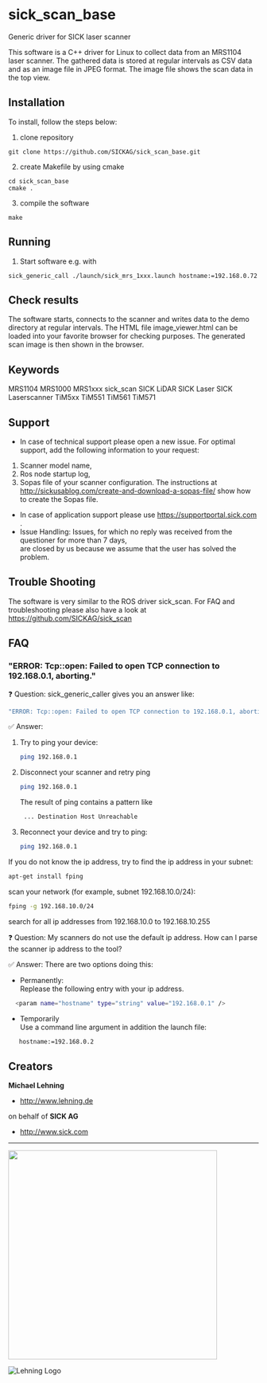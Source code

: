 # sick_scan_base
Generic driver for SICK laser scanner

This software is a C++ driver for Linux to collect data from an MRS1104 laser scanner. The gathered data is stored at regular intervals as CSV data and as an image file in JPEG format. The image file shows the scan data in the top view.

## Installation

To install, follow the steps below:

1. clone repository
```console
git clone https://github.com/SICKAG/sick_scan_base.git
```
2. create Makefile by using cmake
```console
cd sick_scan_base
cmake .
```
3. compile the software

```console
make
```



## Running

1. Start software e.g. with
```console
sick_generic_call ./launch/sick_mrs_1xxx.launch hostname:=192.168.0.72
```

## Check results
The software starts, connects to the scanner and writes data to the demo directory at regular intervals.
The HTML file image_viewer.html can be loaded into your favorite browser for checking purposes. The generated scan image is then shown in the browser.

## Keywords

MRS1104
MRS1000
MRS1xxx
sick_scan
SICK LiDAR
SICK Laser
SICK Laserscanner
TiM5xx
TiM551
TiM561
TiM571

## Support

* In case of technical support please open a new issue. For optimal support, add the following information to your request:
 1. Scanner model name,
 2. Ros node startup log,
 3. Sopas file of your scanner configuration.
  The instructions at http://sickusablog.com/create-and-download-a-sopas-file/ show how to create the Sopas file.
* In case of application support please use [https://supportportal.sick.com ](https://supportportal.sick.com).
* Issue Handling: Issues, for which no reply was received from the questioner for more than 7 days,						
  are closed by us because we assume that the user has solved the problem.

## Trouble Shooting

The software is very similar to the ROS driver sick_scan. For FAQ and troubleshooting please also have a look at https://github.com/SICKAG/sick_scan

## FAQ

### "ERROR: Tcp::open: Failed to open TCP connection to 192.168.0.1, aborting."

:question: Question: 
sick_generic_caller gives you an answer like:
```bash
"ERROR: Tcp::open: Failed to open TCP connection to 192.168.0.1, aborting."
```


:white_check_mark: Answer: 
1. Try to ping your device:
   ```bash
   ping 192.168.0.1
   ```
2. Disconnect your scanner and retry ping 
   
   ```bash
   ping 192.168.0.1
   ```  
   The result of ping contains a pattern like 
   ```bash
    ... Destination Host Unreachable
   ```
3. Reconnect your device and try to ping:
   ```bash
   ping 192.168.0.1
   ```

If you do not know the ip address, try to find the ip address in your subnet:
```bash
apt-get install fping
```

scan your network (for example, subnet 192.168.10.0/24):
```bash
fping -g 192.168.10.0/24
```
search for all ip addresses from 192.168.10.0 to 192.168.10.255

:question: Question: 
My scanners  do not use the default ip address. How can I parse the scanner ip address to the tool?



:white_check_mark: Answer: 
There are two options doing this:
* Permanently:  
Replease the following entry with your ip address.
```bash
  <param name="hostname" type="string" value="192.168.0.1" />
```
* Temporarily  
Use a command line argument in addition the launch file:
```bash
   hostname:=192.168.0.2
```

## Creators

**Michael Lehning**

- <http://www.lehning.de>

on behalf of **SICK AG**

- <http://www.sick.com>

------------------------------------------------------------------------

<img src="https://upload.wikimedia.org/wikipedia/commons/thumb/f/f1/Logo_SICK_AG_2009.svg/1200px-Logo_SICK_AG_2009.svg.png" width="420">

![Lehning Logo](http://www.lehning.de/style/banner.jpg "LEHNING Logo")